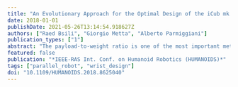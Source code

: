 ```yaml
---
title: "An Evolutionary Approach for the Optimal Design of the iCub mk.3 Parallel Wrist"
date: 2018-01-01
publishDate: 2021-05-26T13:14:54.918627Z
authors: ["Raed Bsili", "Giorgio Metta", "Alberto Parmiggiani"]
publication_types: ["1"]
abstract: "The payload-to-weight ratio is one of the most important metrics when designing robotic wrists. A solution to maximize it and to reduce the share of the motive power required to drive the robot's links is to employ parallel kinematic mechanisms (PKMs). Indeed PKMs allow relocating distal masses closer to the robot's base actually increasing the overall payload. On the other hand, PKMs are often characterized by limited ranges of motion (RoM) and nonuniform motion in their workspace. In this article, we considered a class of 2-DOF spherical six-bar mechanisms. We first developed the kinematic model of the system. We then tackled both the workspace limitation and uniformity issues with a numerical optimization approach. Differential evolution (a multi-objective, multivariate, gradient-free optimization method) was applied to the model of the system to explore a large space of parameter combinations. The optimization algorithm allowed obtaining an almost uniform and large RoM (exceeding 50°on both axes). We then proceeded with the detailed design of the joint as we envision integrating it on the future releases of the iCub robot forearm-hand assemblies."
featured: false
publication: "*IEEE-RAS Int. Conf. on Humanoid Robotics (HUMANOIDS)*"
tags: ["parallel_robot", "wrist_design"]
doi: "10.1109/HUMANOIDS.2018.8625040"
---
```


